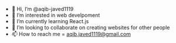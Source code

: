 - 👋 Hi, I’m @aqib-javed1119
- 👀 I’m interested in web develpoment 
- 🌱 I’m currently learning React.js 
- 💞️ I’m looking to collaborate on creating websites for other people 
- 📫 How to reach me = aqib.javed1119@gmail.com

<!---
aqib-javed1119/aqib-javed1119 is a ✨ special ✨ repository because its `README.md` (this file) appears on your GitHub profile.
You can click the Preview link to take a look at your changes.
--->
